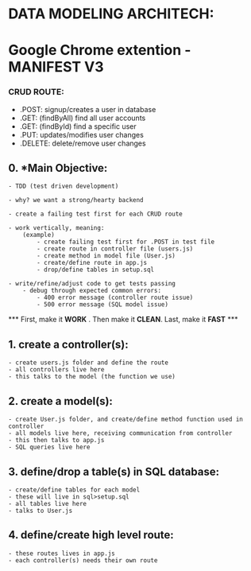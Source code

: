 # DATA MODELING ARCHITECH:

# Google Chrome extention - MANIFEST V3

### CRUD ROUTE:
- .POST: signup/creates a user in database
- .GET: (findByAll) find all user accounts
- .GET: (findById) find a specific user
- .PUT: updates/modifies user changes
- .DELETE: delete/remove user changes

## 0. *Main Objective: 
    - TDD (test driven development)

    - why? we want a strong/hearty backend

    - create a failing test first for each CRUD route

    - work vertically, meaning:
        (example)
            - create failing test first for .POST in test file
            - create route in controller file (users.js)
            - create method in model file (User.js)
            - create/define route in app.js
            - drop/define tables in setup.sql

    - write/refine/adjust code to get tests passing
        - debug through expected common errors:
            - 400 error message (controller route issue)
            - 500 error message (SQL model issue)

*** First, make it **WORK** . Then make it **CLEAN**. Last, make it **FAST** ***

## 1. create a controller(s):
    - create users.js folder and define the route
    - all controllers live here
    - this talks to the model (the function we use)

## 2. create a model(s):
    - create User.js folder, and create/define method function used in controller
    - all models live here, receiving communication from controller
    - this then talks to app.js 
    - SQL queries live here

## 3. define/drop a table(s) in SQL database:
    - create/define tables for each model
    - these will live in sql>setup.sql
    - all tables live here
    - talks to User.js

## 4. define/create high level route:
    - these routes lives in app.js
    - each controller(s) needs their own route

